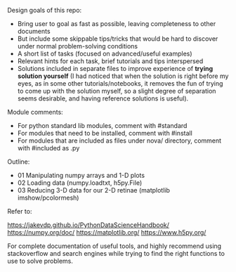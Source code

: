 Design goals of this repo:

 - Bring user to goal as fast as possible, leaving completeness to other documents
 - But include some skippable tips/tricks that would be hard to discover under normal problem-solving conditions
 - A short list of tasks (focused on advanced/useful examples)
 - Relevant hints for each task, brief tutorials and tips interspersed
 - Solutions included in separate files to improve experience of **trying solution yourself** (I had noticed that when the solution is right before my eyes, as in some other tutorials/notebooks, it removes the fun of trying to come up with the solution myself, so a slight degree of separation seems desirable, and having reference solutions is useful).

Module comments:
 - For python standard lib modules, comment with #standard
 - For modules that need to be installed, comment with #install
 - For modules that are included as files under nova/ directory, comment with #included as .py



Outline:
 - 01 Manipulating numpy arrays and 1-D plots
 - 02 Loading data (numpy.loadtxt, h5py.File)
 - 03 Reducing 3-D data for our 2-D retinae (matplotlib imshow/pcolormesh)

Refer to:

https://jakevdp.github.io/PythonDataScienceHandbook/
https://numpy.org/doc/
https://matplotlib.org/
https://www.h5py.org/

For complete documentation of useful tools, and highly recommend using stackoverflow and search engines while trying to find the right functions to use to solve problems. 